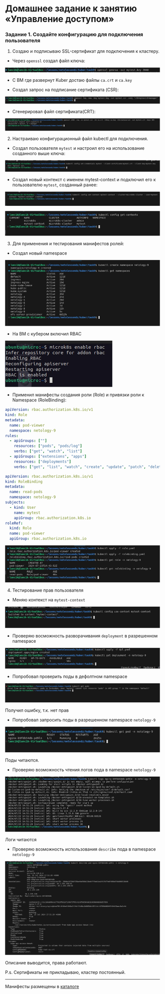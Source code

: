 # Домашнее задание к занятию «Управление доступом»

### Задание 1. Создайте конфигурацию для подключения пользователя

1. Создаю и подписываю SSL-сертификат для подключения к кластеру.

 - Через `openssl` создал файл ключа:

![as](./images/create%20key%20file%20lanc1k.jpg)

 - C ВМ где развернут Kuber достаю файлы `ca.crt` и `ca.key`
 
 - Создал запрос на подписание сертификата (CSR):

 ![asd](./images/request%20write%20cert.jpg)

  - Сгенерировал файл сертификата(CRT):

  ![sa](./images/generate%20file%20cert.jpg)

  2. Настраиваю конфигурационный файл kubectl для подключения.

- Создал пользователя `mytest` и настроил его на использование созданного выше ключа:

![as](./images/set%20creditional%20lanc1k.jpg)

- Создал новый контекст с именем mytest-context и подключил его к пользователю `mytest`, созданный ранее:

![as](./images/create%20lanc1k%20context.jpg)

![sad](./images/get%20context.jpg)

3. Для применения и тестирования манифестов ролей:

- Создал новый namespace

![as](./images/create%20and%20get%20namespace.jpg)

- На ВМ с кубером включил RBAC

![as](./images/rbac%20enable.jpg)

- Применил манифесты создания роли (Role) и привязки роли к Namespace (RoleBinding):

```yaml
apiVersion: rbac.authorization.k8s.io/v1
kind: Role
metadata:
  name: pod-viewer
  namespace: netology-9
rules:
  - apiGroups: [""]
    resources: ["pods", "pods/log"]
    verbs: ["get", "watch", "list"]
  - apiGroups: ["extensions", "apps"]
    resources: ["deployments"]
    verbs: ["get", "list", "watch", "create", "update", "patch", "delete"]
```

```yaml
apiVersion: rbac.authorization.k8s.io/v1
kind: RoleBinding
metadata:
  name: read-pods
  namespace: netology-9
subjects:
  - kind: User
    name: mytest
    apiGroup: rbac.authorization.k8s.io
roleRef:
  kind: Role
  name: pod-viewer
  apiGroup: rbac.authorization.k8s.io
```

![as](./images/apply%20and%20get%20role%20rolebindings.jpg)

4. Тестирование прав пользователя

- Меняю контекст на `mytest-context`

![as](./images/switch%20context%20lanc1k.jpg)

- Проверяю восможность разворачивания `deployment` в разрешенном namespace

![as](./images/create%20dpl%20with%20lanc1k%20context.jpg)

- Попробовал проверить поды в дефолтном namespace

![as](./images/get%20pods%20default%20ns%20test%20context.jpg)

Получил ошибку, т.к. нет прав

- Попробовал запросить поды в разрешенном namespace `netology-9`

![as](./images/get%20pods%20ns%20netology9%20test%20context.jpg)

Поды читаются.

- Проверяю возможность чтения логов пода в namespace `netology-9`

![as](./images/get%20logs%20with%20test%20context.jpg)

Логи читаются

- Проверяю возможность использования `describe` пода в namespace `netology-9`

![as](./images/describe%20pod%20with%20test%20context.jpg)

Описание выводится, права работают.

P.s. Сертификаты не прикладываю, кластер постоянный.

-----

Манифесты размещены в [каталоге](https://github.com/VladimirEremenko-web/devops-netology/tree/main/kuber-homeworks/1-9/configs)